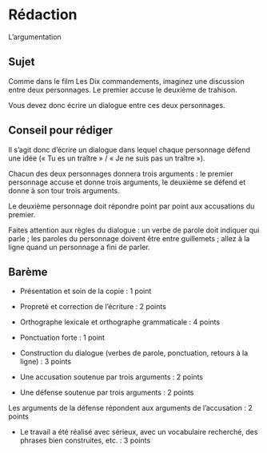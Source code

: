 # Rédaction 
L’argumentation

## Sujet

Comme dans le film Les Dix commandements, imaginez une discussion entre deux personnages. Le premier accuse le deuxième de trahison.

Vous devez donc écrire un dialogue entre ces deux personnages.

## Conseil pour rédiger

Il s’agit donc d’écrire un dialogue dans lequel chaque personnage défend une idée (« Tu es un traître » / « Je ne suis pas un traître »).

Chacun des deux personnages donnera trois arguments : le premier personnage accuse et donne trois arguments, le deuxième se défend et donne à son tour trois arguments.

Le deuxième personnage doit répondre point par point aux accusations du premier.

Faites attention aux règles du dialogue : un verbe de parole doit indiquer qui parle ; les paroles du personnage doivent être entre guillemets ; allez à la ligne quand un personnage a fini de parler.

## Barème

- Présentation et soin de la copie : 1 point
- Propreté et correction de l’écriture : 2 points
- Orthographe lexicale et orthographe grammaticale : 4 points
- Ponctuation forte : 1 point

- Construction du dialogue (verbes de parole, ponctuation, retours à la ligne) : 3 points

- Une accusation soutenue par trois arguments : 2 points
- Une défense soutenue par trois arguments : 2 points

Les arguments de la défense répondent aux arguments de l’accusation : 2 points

- Le travail a été réalisé avec sérieux, avec un vocabulaire recherché, des phrases bien construites, etc. : 3 points
